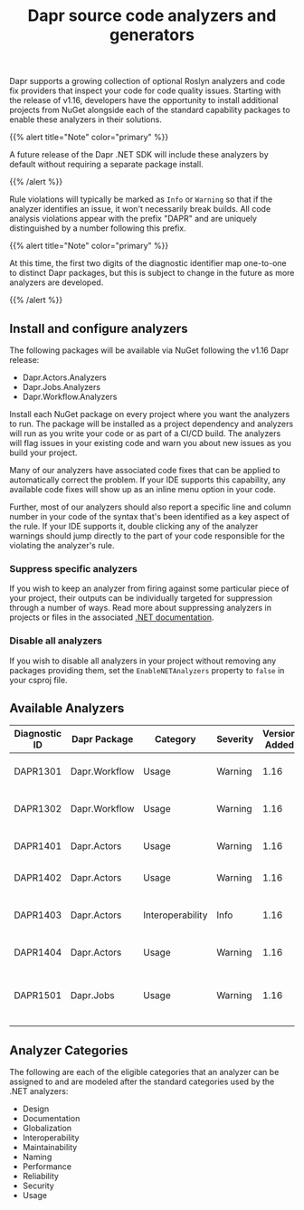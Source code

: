 ﻿---
type: docs
title: "Dapr source code analyzers and generators"
linkTitle: "Roslyn Analyzers/Generators"
weight: 70000
description: Code analyzers and fixes for common Dapr issues
no_list: true
---

Dapr supports a growing collection of optional Roslyn analyzers and code fix providers that inspect your code for
code quality issues. Starting with the release of v1.16, developers have the opportunity to install additional projects
from NuGet alongside each of the standard capability packages to enable these analyzers in their solutions.

{{% alert title="Note" color="primary" %}}

A future release of the Dapr .NET SDK will include these analyzers by default without requiring a separate package
install.

{{% /alert %}}

Rule violations will typically be marked as `Info` or `Warning` so that if the analyzer identifies an issue, it won't
necessarily break builds. All code analysis violations appear with the prefix "DAPR" and are uniquely distinguished
by a number following this prefix. 

{{% alert title="Note" color="primary" %}}

At this time, the first two digits of the diagnostic identifier map one-to-one to distinct Dapr packages, but this 
is subject to change in the future as more analyzers are developed.

{{% /alert %}}

## Install and configure analyzers
The following packages will be available via NuGet following the v1.16 Dapr release:
- Dapr.Actors.Analyzers
- Dapr.Jobs.Analyzers
- Dapr.Workflow.Analyzers

Install each NuGet package on every project where you want the analyzers to run. The package will be installed as a
project dependency and analyzers will run as you write your code or as part of a CI/CD build. The analyzers will flag
issues in your existing code and warn you about new issues as you build your project.

Many of our analyzers have associated code fixes that can be applied to automatically correct the problem. If your IDE
supports this capability, any available code fixes will show up as an inline menu option in your code.

Further, most of our analyzers should also report a specific line and column number in your code of the syntax that's 
been identified as a key aspect of the rule. If your IDE supports it, double clicking any of the analyzer warnings 
should jump directly to the part of your code responsible for the violating the analyzer's rule.

### Suppress specific analyzers
If you wish to keep an analyzer from firing against some particular piece of your project, their outputs can be
individually targeted for suppression through a number of ways. Read more about suppressing analyzers in projects
or files in the associated [.NET documentation](https://learn.microsoft.com/en-us/dotnet/fundamentals/code-analysis/suppress-warnings#use-the-suppressmessageattribute).

### Disable all analyzers
If you wish to disable all analyzers in your project without removing any packages providing them, set
the `EnableNETAnalyzers` property to `false` in your csproj file.

## Available Analyzers

| Diagnostic ID | Dapr Package | Category         | Severity     | Version Added                                                                                                                           | Description                                                                                                                        | Code Fix Available |
| -- | -- |------------------|--------------|-----------------------------------------------------------------------------------------------------------------------------------------|------------------------------------------------------------------------------------------------------------------------------------| -- |
| DAPR1301 | Dapr.Workflow | Usage | Warning      | 1.16                                                                                                                                    | The workflow type is not registered with the dependency injection provider                                                         | Yes |
| DAPR1302 | Dapr.Workflow | Usage | Warning | 1.16                                                                                                                                    | The workflow activity type is not registered with the dependency injection provider                                                | Yes | 
| DAPR1401 | Dapr.Actors | Usage            | Warning      | 1.16                                                                                                                                    | Actor timer method invocations require the named callback method to exist on type                                                  | No                 |
| DAPR1402 | Dapr.Actors | Usage            | Warning      | 1.16                                                                                                                                    | The actor type is not registered with dependency injection                                                                         | Yes                                                                                 |
| DAPR1403 | Dapr.Actors | Interoperability | Info         | 1.16                                                                                                                                    | Set options.UseJsonSerialization to true to support interoperability with non-.NET actors                                          | Yes                                                                                 |
| DAPR1404 | Dapr.Actors | Usage            | Warning      | 1.16                                                                                                                                    | Call app.MapActorsHandlers to map endpoints for Dapr actors                                                                        | Yes                                                                                       |
| DAPR1501 | Dapr.Jobs | Usage            | Warning      | 1.16 |  Job invocations require the MapDaprScheduledJobHandler to be set and configured for each anticipated job on IEndpointRouteBuilder | No                                                                                        |

## Analyzer Categories
The following are each of the eligible categories that an analyzer can be assigned to and are modeled after the 
standard categories used by the .NET analyzers:
- Design
- Documentation
- Globalization
- Interoperability
- Maintainability
- Naming
- Performance
- Reliability
- Security
- Usage